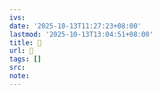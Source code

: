 ```yaml
---
ivs:
date: '2025-10-13T11:27:23+08:00'
lastmod: '2025-10-13T13:04:51+08:00'
title: 󰗕
url: 󰗕
tags: []
src:
note:
---
```

